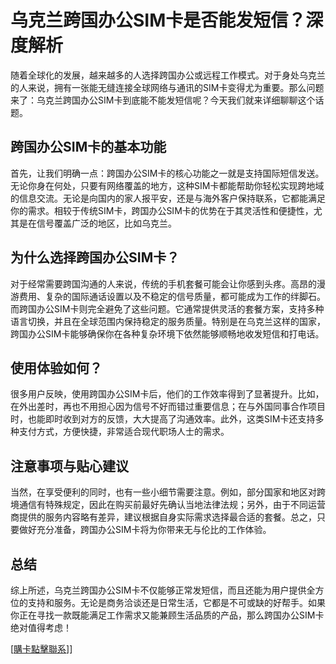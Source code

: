 # 乌克兰跨国办公SIM卡是否能发短信？深度解析

随着全球化的发展，越来越多的人选择跨国办公或远程工作模式。对于身处乌克兰的人来说，拥有一张能无缝连接全球网络与通讯的SIM卡变得尤为重要。那么问题来了：乌克兰跨国办公SIM卡到底能不能发短信呢？今天我们就来详细聊聊这个话题。

## 跨国办公SIM卡的基本功能

首先，让我们明确一点：跨国办公SIM卡的核心功能之一就是支持国际短信发送。无论你身在何处，只要有网络覆盖的地方，这种SIM卡都能帮助你轻松实现跨地域的信息交流。无论是向国内的家人报平安，还是与海外客户保持联系，它都能满足你的需求。相较于传统SIM卡，跨国办公SIM卡的优势在于其灵活性和便捷性，尤其是在信号覆盖广泛的地区，比如乌克兰。

## 为什么选择跨国办公SIM卡？

对于经常需要跨国沟通的人来说，传统的手机套餐可能会让你感到头疼。高昂的漫游费用、复杂的国际通话设置以及不稳定的信号质量，都可能成为工作的绊脚石。而跨国办公SIM卡则完全避免了这些问题。它通常提供灵活的套餐方案，支持多种语言切换，并且在全球范围内保持稳定的服务质量。特别是在乌克兰这样的国家，跨国办公SIM卡能够确保你在各种复杂环境下依然能够顺畅地收发短信和打电话。

## 使用体验如何？

很多用户反映，使用跨国办公SIM卡后，他们的工作效率得到了显著提升。比如，在外出差时，再也不用担心因为信号不好而错过重要信息；在与外国同事合作项目时，也能即时收到对方的反馈，大大提高了沟通效率。此外，这类SIM卡还支持多种支付方式，方便快捷，非常适合现代职场人士的需求。

## 注意事项与贴心建议

当然，在享受便利的同时，也有一些小细节需要注意。例如，部分国家和地区对跨境通信有特殊规定，因此在购买前最好先确认当地法律法规；另外，由于不同运营商提供的服务内容略有差异，建议根据自身实际需求选择最合适的套餐。总之，只要做好充分准备，跨国办公SIM卡将为你带来无与伦比的工作体验。

## 总结

综上所述，乌克兰跨国办公SIM卡不仅能够正常发短信，而且还能为用户提供全方位的支持和服务。无论是商务洽谈还是日常生活，它都是不可或缺的好帮手。如果你正在寻找一款既能满足工作需求又能兼顾生活品质的产品，那么跨国办公SIM卡绝对值得考虑！

[[購卡點擊聯系](https://t.me/s/esim1088)]]